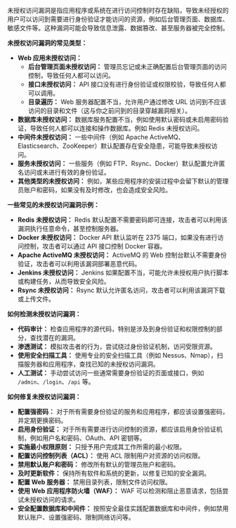 未授权访问漏洞是指应用程序或系统在进行访问控制时存在缺陷，导致未经授权的用户可以访问到需要进行身份验证才能访问的资源，例如后台管理页面、数据库、敏感文件等。这种漏洞可能会导致信息泄露、数据篡改、甚至服务器被完全控制。

**未授权访问漏洞的常见类型：**

- **Web 应用未授权访问：**
    - **后台管理页面未授权访问：** 管理员忘记或未正确配置后台管理页面的访问控制，导致任何人都可以访问。
    - **接口未授权访问：** API 接口没有进行身份验证或权限校验，导致任何人都可以调用。
    - **目录遍历：** Web 服务器配置不当，允许用户通过修改 URL 访问到不应该访问的目录和文件（这与你之前问到的目录穿越漏洞相关）。
- **数据库未授权访问：** 数据库服务配置不当，例如使用默认密码或未启用密码验证，导致任何人都可以连接和操作数据库。例如 Redis 未授权访问。
- **中间件未授权访问：** 一些中间件（例如 Apache ActiveMQ、Elasticsearch、ZooKeeper）默认配置存在安全隐患，可能导致未授权访问。
- **服务未授权访问：** 一些服务（例如 FTP、Rsync、Docker）默认配置允许匿名访问或未进行有效的身份验证。
- **其他类型的未授权访问：** 例如，某些应用程序的安装过程中会留下默认的管理员账户和密码，如果没有及时修改，也会造成安全风险。

**一些常见的未授权访问漏洞示例：**

- **Redis 未授权访问：** Redis 默认配置不需要密码即可连接，攻击者可以利用该漏洞执行任意命令，甚至控制服务器。
- **Docker 未授权访问：** Docker API 默认监听在 2375 端口，如果没有进行访问控制，攻击者可以通过 API 接口控制 Docker 容器。
- **Apache ActiveMQ 未授权访问：** ActiveMQ 的 Web 控制台默认不需要身份验证，攻击者可以利用该漏洞部署恶意代码。
- **Jenkins 未授权访问：** Jenkins 如果配置不当，可能允许未授权用户执行脚本或构建任务，从而导致安全风险。
- **Rsync 未授权访问：** Rsync 默认允许匿名访问，攻击者可以利用该漏洞下载或上传文件。

**如何检测未授权访问漏洞：**

- **代码审计：** 检查应用程序的源代码，特别是涉及到身份验证和权限控制的部分，查找潜在的漏洞。
- **渗透测试：** 模拟攻击者的行为，尝试绕过身份验证机制，访问受限资源。
- **使用安全扫描工具：** 使用专业的安全扫描工具（例如 Nessus、Nmap），扫描服务器和应用程序，查找已知的未授权访问漏洞。
- **人工测试：** 手动尝试访问一些通常需要身份验证的页面或接口，例如 `/admin`、`/login`、`/api` 等。

**如何修复未授权访问漏洞：**

- **配置强密码：** 对于所有需要身份验证的服务和应用程序，都应该设置强密码，并定期更换密码。
- **启用身份验证：** 对于所有需要进行访问控制的资源，都应该启用身份验证机制，例如用户名和密码、OAuth、API 密钥等。
- **实施最小权限原则：** 只授予用户完成其工作所需的最小权限。
- **配置访问控制列表（ACL）：** 使用 ACL 限制用户对资源的访问权限。
- **禁用默认账户和密码：** 修改所有默认的管理员账户和密码。
- **及时更新软件：** 保持所有软件和系统的更新，以修复已知的安全漏洞。
- **配置 Web 服务器：** 禁用目录列表，限制文件访问权限。
- **使用 Web 应用程序防火墙（WAF）：** WAF 可以检测和阻止恶意请求，包括尝试未授权访问的请求。
- **安全配置数据库和中间件：** 按照安全最佳实践配置数据库和中间件，例如禁用默认账户、设置强密码、限制网络访问等。
